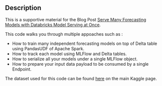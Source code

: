 ## Description 
This is a supportive material for the Blog Post [Serve Many Forecasting Models with Databricks Model Serving at Once](https://medium.com/p/80d5e3f32943/edit).


This code walks you through multiple appoaches such as : 
- How to train many independent forecasting models on top of Delta table using PandasUDF of Apache Spark.
- How to track each model using MLFlow and Delta tables. 
- How to serialize all your models under a single MLFlow object. 
- How to prepare your input data payload to be consumed by a single Endpoint.

The dataset used for this code can be found [here](https://www.kaggle.com/c/rossmann-store-sales) on the main Kaggle page. 

